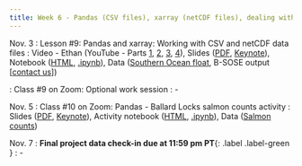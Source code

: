 ```yaml
---
title: Week 6 - Pandas (CSV files), xarray (netCDF files), dealing with missing data
---
```


Nov. 3
: Lesson #9: Pandas and xarray: Working with CSV and netCDF data files
  : Video - Ethan (YouTube - Parts [1](#), [2](#), [3](#), [4](#)), Slides ([PDF](/OCEAN_215/materials/lessons/lesson_9.pdf), [Keynote](/OCEAN_215/materials/lessons/lesson_9.key)), Notebook ([HTML](https://nbviewer.org/github/ethan-campbell/OCEAN_215/blob/main/materials/lessons/lesson_9_notebook.ipynb), [.ipynb](/OCEAN_215/materials/lessons/lesson_9_notebook.ipynb)), Data ([Southern Ocean float](/OCEAN_215/materials/data/Southern_Ocean_float_9094.txt), B-SOSE output [[contact us](mailto:ethancc@uw.edu)])

: Class #9 on Zoom: Optional work session
  : -

Nov. 5
: Class #10 on Zoom: Pandas - Ballard Locks salmon counts activity
  : Slides ([PDF](/OCEAN_215/materials/class/class_10.pdf), [Keynote](/OCEAN_215/materials/class/class_10.key)), Activity notebook ([HTML](https://nbviewer.org/github/ethan-campbell/OCEAN_215/blob/main/materials/class/class_10_notebook.ipynb), [.ipynb](/OCEAN_215/materials/class/class_10_notebook.ipynb)), Data ([Salmon counts](/OCEAN_215/materials/data/ballard_salmon_counts.csv))

Nov. 7
: **Final project data check-in due at 11:59 pm PT**{: .label .label-green }
  : -
